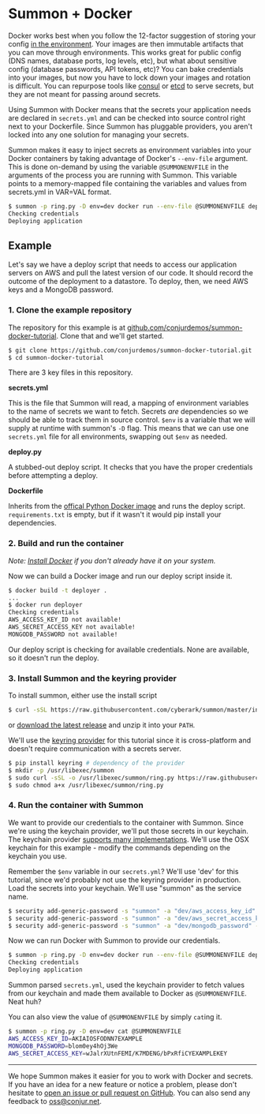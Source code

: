 # Summon + Docker

Docker works best when you follow the 12-factor suggestion of storing your
config [in the environment](http://12factor.net/config). Your images are then
immutable artifacts that you can move through environments. This works great for public config (DNS names, database ports, log levels, etc), but what
about sensitive config (database passwords, API tokens, etc)? You can bake credentials into your images, but now you have to lock down your images and rotation is difficult. You can repurpose tools like [consul](https://www.consul.io/) or [etcd](https://coreos.com/etcd/) to serve secrets, but they are not meant for passing around secrets.

Using Summon with Docker means that the secrets your application
needs are declared in `secrets.yml` and can be checked into source control right next to your Dockerfile. Since Summon has pluggable providers, you aren't locked into any one solution for managing your secrets.

Summon makes it easy to inject secrets as environment variables into your Docker containers by taking advantage of Docker's `--env-file` argument. This is done on-demand by using the variable `@SUMMONENVFILE` in the arguments of the process you are running with Summon. This variable points to a memory-mapped file containing the variables and values from secrets.yml in VAR=VAL format.

```sh
$ summon -p ring.py -D env=dev docker run --env-file @SUMMONENVFILE deployer
Checking credentials
Deploying application
```

## Example

Let's say we have a deploy script that needs to access our application servers on AWS and pull the latest version of our code. It should record the outcome of the deployment to a datastore. To deploy, then, we need AWS keys and a MongoDB password.

### 1. Clone the example repository

The repository for this example is at [github.com/conjurdemos/summon-docker-tutorial](https://github.com/conjurdemos/summon-docker-tutorial). Clone that and we'll
get started.

```sh
$ git clone https://github.com/conjurdemos/summon-docker-tutorial.git
$ cd summon-docker-tutorial
```

There are 3 key files in this repository.

**secrets.yml**

This is the file that Summon will read, a mapping of environment variables to
the name of secrets we want to fetch. Secrets *are* dependencies so we should be able to track them in source control. `$env` is a variable that we will supply at runtime with summon's `-D` flag. This means that we can use one `secrets.yml` file for all environments, swapping out `$env` as needed.

<script src="http://gist-it.appspot.com/github/conjurdemos/summon-docker-tutorial/blob/master/secrets.yml"></script>

**deploy.py**

A stubbed-out deploy script. It checks that you have the proper credentials
before attempting a deploy.

<script src="http://gist-it.appspot.com/github/conjurdemos/summon-docker-tutorial/blob/master/deploy.py"></script>

**Dockerfile**

Inherits from the [offical Python Docker image](https://registry.hub.docker.com/_/python/) and runs the deploy script. `requirements.txt` is empty, but if
it wasn't it would pip install your dependencies.

<script src="http://gist-it.appspot.com/github/conjurdemos/summon-docker-tutorial/blob/master/Dockerfile"></script>

### 2. Build and run the container

*Note: [Install Docker](https://docs.docker.com/installation/) if you don't already have it on your system.*

Now we can build a Docker image and run our deploy script inside it.

```sh
$ docker build -t deployer .
...
$ docker run deployer
Checking credentials
AWS_ACCESS_KEY_ID not available!
AWS_SECRET_ACCESS_KEY not available!
MONGODB_PASSWORD not available!
```

Our deploy script is checking for available credentials. None are available, so it doesn't run the deploy.

### 3. Install Summon and the keyring provider

To install summon, either use the install script

```sh
$ curl -sSL https://raw.githubusercontent.com/cyberark/summon/master/install.sh | bash
```

or [download the latest release](https://github.com/cyberark/summon/releases/latest) and unzip it into your `PATH`.

We'll use the [keyring provider](https://github.com/conjurinc/summon-keyring) for this tutorial since it is cross-platform and doesn't require communication with a secrets server.

```sh
$ pip install keyring # dependency of the provider
$ mkdir -p /usr/libexec/summon
$ sudo curl -sSL -o /usr/libexec/summon/ring.py https://raw.githubusercontent.com/conjurinc/summon-keyring/master/ring.py
$ sudo chmod a+x /usr/libexec/summon/ring.py
```

### 4. Run the container with Summon

We want to provide our credentials to the container with Summon. Since we're using the keychain provider, we'll put those secrets in our keychain. The keychain provider [supports many implementations](https://bitbucket.org/kang/python-keyring-lib/src/default/keyring/backends/). We'll use the OSX keychain for this example - modify the commands depending on the keychain you use.

Remember the `$env` variable in our `secrets.yml`? We'll use 'dev' for this tutorial, since we'd probably not use the keyring provider in production. Load the secrets into your keychain. We'll use "summon" as the service name.

```sh
$ security add-generic-password -s "summon" -a "dev/aws_access_key_id" -w "AKIAIOSFODNN7EXAMPLE"
$ security add-generic-password -s "summon" -a "dev/aws_secret_access_key" -w "wJalrXUtnFEMI/K7MDENG/bPxRfiCYEXAMPLEKEY"
$ security add-generic-password -s "summon" -a "dev/mongodb_password" -w "blom0ey4hOj3We"
```

Now we can run Docker with Summon to provide our credentials.

```sh
$ summon -p ring.py -D env=dev docker run --env-file @SUMMONENVFILE deployer
Checking credentials
Deploying application
```

Summon parsed `secrets.yml`, used the keychain provider to fetch values from our keychain and made them available to Docker as `@SUMMONENVFILE`. Neat huh?

You can also view the value of `@SUMMONENVFILE` by simply `cat`ing it.

```sh
$ summon -p ring.py -D env=dev cat @SUMMONENVFILE
AWS_ACCESS_KEY_ID=AKIAIOSFODNN7EXAMPLE
MONGODB_PASSWORD=blom0ey4hOj3We
AWS_SECRET_ACCESS_KEY=wJalrXUtnFEMI/K7MDENG/bPxRfiCYEXAMPLEKEY
```

---

We hope Summon makes it easier for you to work with Docker and secrets. If you have an idea for a new feature or notice a problem, please don't hesitate to [open an issue or pull request on GitHub](https://github.com/cyberark/summon).
You can also send any feedback to [oss@conjur.net](mailto:oss@conjur.net).